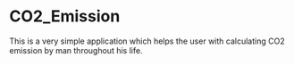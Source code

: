 # CO2_Emission
This is a very simple application which helps the user with calculating CO2 emission by man throughout his life.
